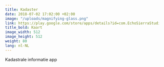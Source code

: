 ```yaml
---
title: Kadaster
date: 2018-07-02 17:02:00 +02:00
image: "/uploads/magnifying-glass.png"
link: https://play.google.com/store/apps/details?id=com.EchoSierraStudio.Kadaster_Kaart
title_bold: Kaart
image_width: 512
image_height: 512
weight: 80
lang: nl-NL
---
```


Kadastrale informatie app